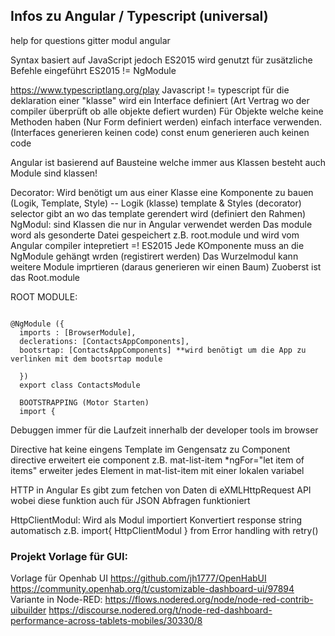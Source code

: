 ## Infos zu Angular / Typescript (universal)

help for questions gitter modul angular

Syntax basiert auf JavaScript jedoch ES2015 wird genutzt für zusätzliche Befehle eingeführt
ES2015 != NgModule

https://www.typescriptlang.org/play
Javascript != typescript
für die deklaration einer "klasse" wird ein Interface definiert (Art Vertrag wo der compiler überprüft ob alle objekte defiert wurden)
Für Objekte welche keine Methoden haben (Nur Form definiert werden) einfach interface verwenden. (Interfaces generieren keinen code)
const enum generieren auch keinen code

Angular ist basierend auf Bausteine welche immer aus Klassen besteht auch Module sind klassen!

Decorator: Wird benötigt um aus einer Klasse eine Komponente zu bauen (Logik, Template, Style) -- Logik (klasse) template & Styles (decorator)
selector gibt an wo das template gerendert wird (definiert den Rahmen)
NgModul: sind Klassen die nur in Angular verwendet werden
Das module word als gesonderte Datei gespeichert z.B. root.module und wird vom Angular compiler intepretiert =! ES2015
Jede KOmponente muss an die NgModule gehängt wrden (registirert werden)
Das Wurzelmodul kann weitere Module imprtieren (daraus generieren wir einen Baum) Zuoberst ist das Root.module

ROOT MODULE:
```import ...

@NgModule ({
  imports : [BrowserModule],
  declerations: [ContactsAppComponents],
  bootsrtap: [ContactsAppComponents] **wird benötigt um die App zu verlinken mit dem bootsrtap module 
  
  })
  export class ContactsModule
  
  BOOTSTRAPPING (Motor Starten)
  import {
  ```
Debuggen immer für die Laufzeit innerhalb der developer tools im browser

Directive hat keine eingens Template im Gengensatz zu Component
directive erweitert eie component z.B. mat-list-item *ngFor="let item of items" erweiter jedes Element in mat-list-item mit einer lokalen variabel

HTTP in Angular
Es gibt zum fetchen von Daten di eXMLHttpRequest API wobei diese funktion auch für JSON Abfragen funktioniert

HttpClientModul: Wird als Modul importiert Konvertiert response string automatisch z.B. import{ HttpClientModul } from 
Error handling with retry()


### Projekt Vorlage für GUI:

Vorlage für Openhab UI https://github.com/jh1777/OpenHabUI
https://community.openhab.org/t/customizable-dashboard-ui/97894
Variante in Node-RED:
https://flows.nodered.org/node/node-red-contrib-uibuilder
https://discourse.nodered.org/t/node-red-dashboard-performance-across-tablets-mobiles/30330/8
